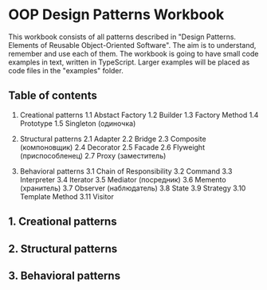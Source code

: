 # OOP Design Patterns Workbook

This workbook consists of all patterns described in "Design Patterns. Elements of Reusable Object-Oriented Software". The aim is to understand, remember and use each of them. The workbook is going to have small code examples in text, written in TypeScript. Larger examples will be placed as code files in the "examples" folder.

## Table of contents

1. Creational patterns
  1.1 Abstact Factory
  1.2 Builder
  1.3 Factory Method
  1.4 Prototype
  1.5 Singleton (одиночка)
  
2. Structural patterns
  2.1 Adapter
  2.2 Bridge
  2.3 Composite (компоновщик)
  2.4 Decorator
  2.5 Facade
  2.6 Flyweight (приспособленец)
  2.7 Proxy (заместитель)
  
3. Behavioral patterns
  3.1 Chain of Responsibility
  3.2 Command
  3.3 Interpreter
  3.4 Iterator
  3.5 Mediator (посредник)
  3.6 Memento (хранитель)
  3.7 Observer (наблюдатель)
  3.8 State
  3.9 Strategy
  3.10 Template Method
  3.11 Visitor
  
  
## 1. Creational patterns


## 2. Structural patterns


## 3. Behavioral patterns
